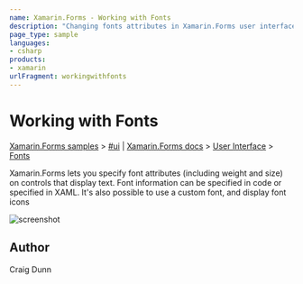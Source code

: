 ```yaml
---
name: Xamarin.Forms - Working with Fonts
description: "Changing fonts attributes in Xamarin.Forms user interfaces #ui"
page_type: sample
languages:
- csharp
products:
- xamarin
urlFragment: workingwithfonts
---
```

# Working with Fonts

[Xamarin.Forms samples](https://review.docs.microsoft.com/en-us/samples/browse/?branch=master&products=xamarin&term=Xamarin.Forms) > [#ui](https://review.docs.microsoft.com/en-us/samples/browse/?branch=master&products=xamarin&term=Xamarin.Forms%20%23ui) | [Xamarin.Forms docs](https://docs.microsoft.com/xamarin/xamarin-forms/) > [User Interface](https://docs.microsoft.com/xamarin/xamarin-forms/user-interface/) > [Fonts](https://docs.microsoft.com/xamarin/xamarin-forms/user-interface/text/fonts)

Xamarin.Forms lets you specify font attributes (including weight and size) on controls that display text. Font information can be specified in code or specified in XAML. It's also possible to use a custom font, and display font icons

![screenshot](https://raw.githubusercontent.com/xamarin/xamarin-forms-samples/master/WorkingWithFonts/Screenshots/custom-sml.png "Fonts")

## Author

Craig Dunn
